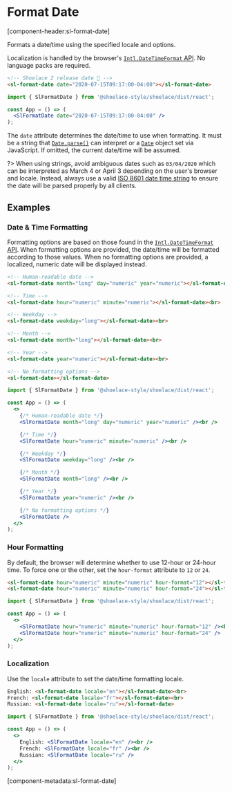 # Format Date

[component-header:sl-format-date]

Formats a date/time using the specified locale and options.

Localization is handled by the browser's [`Intl.DateTimeFormat` API](https://developer.mozilla.org/en-US/docs/Web/JavaScript/Reference/Global_Objects/Intl/DateTimeFormat). No language packs are required.

```html preview
<!-- Shoelace 2 release date 🎉 -->
<sl-format-date date="2020-07-15T09:17:00-04:00"></sl-format-date>
```

```jsx react
import { SlFormatDate } from '@shoelace-style/shoelace/dist/react';

const App = () => (
  <SlFormatDate date="2020-07-15T09:17:00-04:00" />
);
```

The `date` attribute determines the date/time to use when formatting. It must be a string that [`Date.parse()`](https://developer.mozilla.org/en-US/docs/Web/JavaScript/Reference/Global_Objects/Date/parse) can interpret or a [`Date`](https://developer.mozilla.org/en-US/docs/Web/JavaScript/Reference/Global_Objects/Date) object set via JavaScript. If omitted, the current date/time will be assumed.

?> When using strings, avoid ambiguous dates such as `03/04/2020` which can be interpreted as March 4 or April 3 depending on the user's browser and locale. Instead, always use a valid [ISO 8601 date time string](https://developer.mozilla.org/en-US/docs/Web/JavaScript/Reference/Global_Objects/Date/parse#Date_Time_String_Format) to ensure the date will be parsed properly by all clients.

## Examples

### Date & Time Formatting

Formatting options are based on those found in the [`Intl.DateTimeFormat` API](https://developer.mozilla.org/en-US/docs/Web/JavaScript/Reference/Global_Objects/Intl/DateTimeFormat). When formatting options are provided, the date/time will be formatted according to those values. When no formatting options are provided, a localized, numeric date will be displayed instead.

```html preview
<!-- Human-readable date -->
<sl-format-date month="long" day="numeric" year="numeric"></sl-format-date><br>

<!-- Time -->
<sl-format-date hour="numeric" minute="numeric"></sl-format-date><br>

<!-- Weekday -->
<sl-format-date weekday="long"></sl-format-date><br>

<!-- Month -->
<sl-format-date month="long"></sl-format-date><br>

<!-- Year -->
<sl-format-date year="numeric"></sl-format-date><br>

<!-- No formatting options -->
<sl-format-date></sl-format-date>
```

```jsx react
import { SlFormatDate } from '@shoelace-style/shoelace/dist/react';

const App = () => (
  <>
    {/* Human-readable date */}
    <SlFormatDate month="long" day="numeric" year="numeric" /><br />

    {/* Time */}
    <SlFormatDate hour="numeric" minute="numeric" /><br />

    {/* Weekday */}
    <SlFormatDate weekday="long" /><br />

    {/* Month */}
    <SlFormatDate month="long" /><br />

    {/* Year */}
    <SlFormatDate year="numeric" /><br />

    {/* No formatting options */}
    <SlFormatDate />
  </>
);
```

### Hour Formatting

By default, the browser will determine whether to use 12-hour or 24-hour time. To force one or the other, set the `hour-format` attribute to `12` or `24`.

```html preview
<sl-format-date hour="numeric" minute="numeric" hour-format="12"></sl-format-date><br>
<sl-format-date hour="numeric" minute="numeric" hour-format="24"></sl-format-date>
```

```jsx react
import { SlFormatDate } from '@shoelace-style/shoelace/dist/react';

const App = () => (
  <>
    <SlFormatDate hour="numeric" minute="numeric" hour-format="12" /><br />
    <SlFormatDate hour="numeric" minute="numeric" hour-format="24" />
  </>
);
```

### Localization

Use the `locale` attribute to set the date/time formatting locale.

```html preview
English: <sl-format-date locale="en"></sl-format-date><br>
French: <sl-format-date locale="fr"></sl-format-date><br>
Russian: <sl-format-date locale="ru"></sl-format-date>
```

```jsx react
import { SlFormatDate } from '@shoelace-style/shoelace/dist/react';

const App = () => (
  <>
    English: <SlFormatDate locale="en" /><br />
    French: <SlFormatDate locale="fr" /><br />
    Russian: <SlFormatDate locale="ru" />
  </>
);
```

[component-metadata:sl-format-date]
